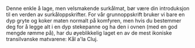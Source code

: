 Denne enkle å lage, men velsmakende surkålmat, bør være din introduksjon til en verden av surkåloppskrifter. For vår grunnoppskrift bruker vi bare en dyp gryte og koker maten normalt på komfyren, men hvis du bestemmer deg for å legge alt i en dyp stekepanne og ha den i ovnen (med en god mengde rømme på), har du øyeblikkelig laget en av de mest ikoniske transilvanske matvarene: Kål a'la Cluj.